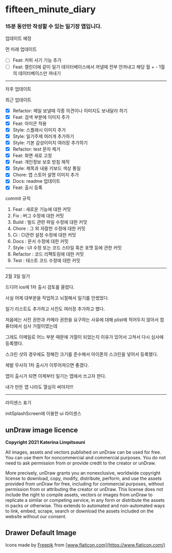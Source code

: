 # fifteen_minute_diary

### 15분 동안만 작성할 수 있는 일기장 앱입니다.

업데이트 예정

먼 미래 업데이트
- [ ] Feat: 커피 사기 기능 추가
- [ ] Feat: 캘린더에 같이 일기 데이터베이스에서 꺼낼때 전부 안꺼내고 해당 월 + - 1월 의 데이터베이스만 꺼내기
--------------------------------------------------------------------------
차후 업데이트

최근 업데이트
- [X] Refactor: 메일 보낼때 각종 의견이나 이미지도 보내달라 하기
- [X] Feat: 검색 부분에 이미지 추가
- [X] Feat: 아이콘 적용
- [X] Style: 스플래시 이미지 추가
- [X] Style: 일기주제 여러개 추가하기
- [X] Style: 기본 감성이미지 여러장 추가하기
- [X] Refactor: test 문자 제거
- [X] Feat: 화면 세로 고정
- [X] Feat: 개인정보 보호 방침 제작
- [X] Style: 제목과 내용 키보드 색상 통일
- [X] Chore: 앱 스토어 설명 이미지 추가
- [X] Docs: readme 업데이트
- [X] Feat: 출시 등록

commit 규칙
1. Feat : 새로운 기능에 대한 커밋
2. Fix : 버그 수정에 대한 커밋
3. Build : 빌드 관련 파일 수정에 대한 커밋
4. Chore : 그 외 자잘한 수정에 대한 커밋
5. Ci : CI관련 설정 수정에 대한 커밋
6. Docs : 문서 수정에 대한 커밋
7. Style : UI 수정 또는 코드 스타일 혹은 포맷 등에 관한 커밋
8. Refactor :  코드 리팩토링에 대한 커밋
9. Test : 테스트 코드 수정에 대한 커밋

---

2월 3일 일기

드디어 ios에 1차 출시 검토를 올렸다.

사실 어제 대부분을 작업하고 뇌절해서 일기를 안썼었다.

일기 리스트도 추가하고 사진도 여러장 추가하고 했다.

처음에는 사진 권한과 카메라 권한을 요구하는 사유에 대해 plist에 적어두지 않아서 컴퓨터에서 심사 거절이였는데

그래도 이메일로 어느 부분 때문에 거절이 되었는지 이유가 있어서 고쳐서 다시 심사에 등록했다.

스크린 샷의 경우에도 정해진 크기를 준수해서 아이폰의 스크린을 넣어서 등록했다.

제발 무사히 1차 출시가 이루어져으면 좋겠다.

앱이 출시가 되면 이제부터 일기는 앱에서 쓰고자 한다.

내가 만든 앱 나라도 열심히 써야지!!!

---

라이센스 표기

initSplashScreen에 이용한 ui 라이센스
## **unDraw image licence**

**Copyright 2021 Katerina Limpitsouni**

All images, assets and vectors published on unDraw can be used for free. You can use them for noncommercial and commercial purposes. You do not need to ask permission from or provide credit to the creator or unDraw.

More precisely, unDraw grants you an nonexclusive, worldwide copyright license to download, copy, modify, distribute, perform, and use the assets provided from unDraw for free, including for commercial purposes, without permission from or attributing the creator or unDraw. This license does not include the right to compile assets, vectors or images from unDraw to replicate a similar or competing service, in any form or distribute the assets in packs or otherwise. This extends to automated and non-automated ways to link, embed, scrape, search or download the assets included on the website without our consent.

## **Drawer Default Image**

 Icons made by [Freepik](https://www.freepik.com) from [www.flaticon.com](https://www.flaticon.com/)